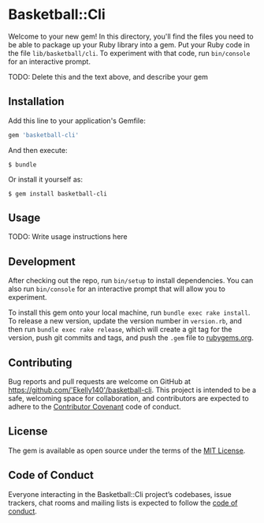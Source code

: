 # Basketball::Cli

Welcome to your new gem! In this directory, you'll find the files you need to be able to package up your Ruby library into a gem. Put your Ruby code in the file `lib/basketball/cli`. To experiment with that code, run `bin/console` for an interactive prompt.

TODO: Delete this and the text above, and describe your gem

## Installation

Add this line to your application's Gemfile:

```ruby
gem 'basketball-cli'
```

And then execute:

    $ bundle

Or install it yourself as:

    $ gem install basketball-cli

## Usage

TODO: Write usage instructions here

## Development

After checking out the repo, run `bin/setup` to install dependencies. You can also run `bin/console` for an interactive prompt that will allow you to experiment.

To install this gem onto your local machine, run `bundle exec rake install`. To release a new version, update the version number in `version.rb`, and then run `bundle exec rake release`, which will create a git tag for the version, push git commits and tags, and push the `.gem` file to [rubygems.org](https://rubygems.org).

## Contributing

Bug reports and pull requests are welcome on GitHub at https://github.com/'Ekelly140'/basketball-cli. This project is intended to be a safe, welcoming space for collaboration, and contributors are expected to adhere to the [Contributor Covenant](http://contributor-covenant.org) code of conduct.

## License

The gem is available as open source under the terms of the [MIT License](https://opensource.org/licenses/MIT).

## Code of Conduct

Everyone interacting in the Basketball::Cli project’s codebases, issue trackers, chat rooms and mailing lists is expected to follow the [code of conduct](https://github.com/'Ekelly140'/basketball-cli/blob/master/CODE_OF_CONDUCT.md).
